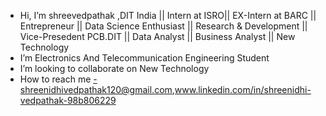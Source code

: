 -  Hi, I’m shreevedpathak  ,DIT India || Intern at ISRO|| EX-Intern at BARC || Entrepreneur || Data Science Enthusiast || Research & Development || Vice-Presedent PCB.DIT || Data Analyst || Business Analyst || New Technology 
-  I’m  Electronics And Telecommunication Engineering Student
-  I’m looking to collaborate on New Technology
-  How to reach me -shreenidhivedpathak120@gmail.com,www.linkedin.com/in/shreenidhi-vedpathak-98b806229

<!---
shreevedpathak04/shreevedpathak04 is a ✨ special ✨ repository because its `README.md` (this file) appears on your GitHub profile.
You can click the Preview link to take a look at your changes.
--->
